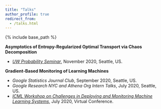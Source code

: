 ```yaml
---
title: "Talks"
author_profile: true
redirect_from:
  - /talks.html
---
```


{% include base_path %}

<!-- Leave two spaces at the end -->

**Asymptotics of Entropy-Regularized Optimal Transport via Chaos Decomposition**  
* [*UW Probability Seminar*](https://math.washington.edu/events/2020-11-23/asymptotics-entropy-regularized-optimal-transport-chaos-decomposition), November 2020, Seattle, US.  

**Gradient-Based Monitoring of Learning Machines**
* *Google Statistics Journal Club*, September 2020, Seattle, US.
* *Google Research NYC and Athena Org Intern Talks*, July 2020, Seattle, US.
* [*ICML Workshop on Challenges in Deploying and Monitoring Machine Learning Systems*](https://slideslive.com/38931677/gradientbased-monitoring-of-learning-machines?ref=account-folder-55868-folders), July 2020, Virtual Conference.
